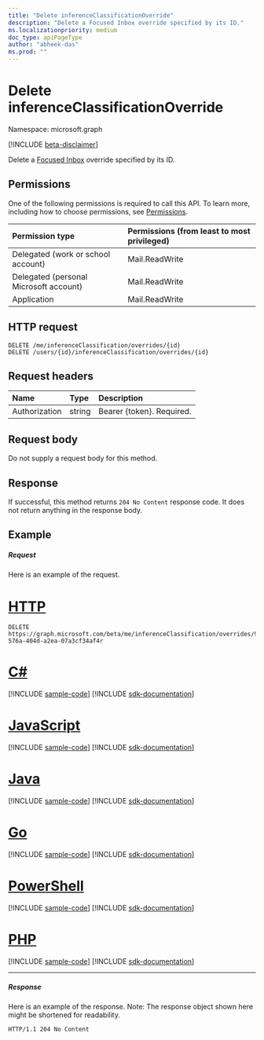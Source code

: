 ```yaml
---
title: "Delete inferenceClassificationOverride"
description: "Delete a Focused Inbox override specified by its ID."
ms.localizationpriority: medium
doc_type: apiPageType
author: "abheek-das"
ms.prod: ""
---
```


# Delete inferenceClassificationOverride

Namespace: microsoft.graph

[!INCLUDE [beta-disclaimer](../../includes/beta-disclaimer.md)]

Delete a [Focused Inbox](../resources/manage-focused-inbox.md) override specified by its ID.
## Permissions
One of the following permissions is required to call this API. To learn more, including how to choose permissions, see [Permissions](/graph/permissions-reference).

|Permission type      | Permissions (from least to most privileged)              |
|:--------------------|:---------------------------------------------------------|
|Delegated (work or school account) | Mail.ReadWrite    |
|Delegated (personal Microsoft account) | Mail.ReadWrite    |
|Application | Mail.ReadWrite |

## HTTP request
<!-- { "blockType": "ignored" } -->
```http
DELETE /me/inferenceClassification/overrides/{id}
DELETE /users/{id}/inferenceClassification/overrides/{id}
```
## Request headers
| Name       | Type | Description|
|:---------------|:--------|:----------|
| Authorization  | string  | Bearer {token}. Required. |

## Request body
Do not supply a request body for this method.

## Response

If successful, this method returns `204 No Content` response code. It does not return anything in the response body.

## Example
##### Request
Here is an example of the request.

# [HTTP](#tab/http)
<!-- {
  "blockType": "request",
  "name": "delete_inferenceclassificationoverride"
}-->
```http
DELETE https://graph.microsoft.com/beta/me/inferenceClassification/overrides/98f5bdef-576a-404d-a2ea-07a3cf34af4r
```

# [C#](#tab/csharp)
[!INCLUDE [sample-code](../includes/snippets/csharp/delete-inferenceclassificationoverride-csharp-snippets.md)]
[!INCLUDE [sdk-documentation](../includes/snippets/snippets-sdk-documentation-link.md)]

# [JavaScript](#tab/javascript)
[!INCLUDE [sample-code](../includes/snippets/javascript/delete-inferenceclassificationoverride-javascript-snippets.md)]
[!INCLUDE [sdk-documentation](../includes/snippets/snippets-sdk-documentation-link.md)]

# [Java](#tab/java)
[!INCLUDE [sample-code](../includes/snippets/java/delete-inferenceclassificationoverride-java-snippets.md)]
[!INCLUDE [sdk-documentation](../includes/snippets/snippets-sdk-documentation-link.md)]

# [Go](#tab/go)
[!INCLUDE [sample-code](../includes/snippets/go/delete-inferenceclassificationoverride-go-snippets.md)]
[!INCLUDE [sdk-documentation](../includes/snippets/snippets-sdk-documentation-link.md)]

# [PowerShell](#tab/powershell)
[!INCLUDE [sample-code](../includes/snippets/powershell/delete-inferenceclassificationoverride-powershell-snippets.md)]
[!INCLUDE [sdk-documentation](../includes/snippets/snippets-sdk-documentation-link.md)]

# [PHP](#tab/php)
[!INCLUDE [sample-code](../includes/snippets/php/delete-inferenceclassificationoverride-php-snippets.md)]
[!INCLUDE [sdk-documentation](../includes/snippets/snippets-sdk-documentation-link.md)]

---

##### Response
Here is an example of the response. Note: The response object shown here might be shortened for readability.
<!-- {
  "blockType": "response",
  "truncated": true
} -->
```http
HTTP/1.1 204 No Content
```


<!-- uuid: 8fcb5dbc-d5aa-4681-8e31-b001d5168d79
2015-10-25 14:57:30 UTC -->
<!--
{
  "type": "#page.annotation",
  "description": "Delete inferenceClassificationOverride",
  "keywords": "",
  "section": "documentation",
  "tocPath": "",
  "suppressions": [
  ]
}
-->


